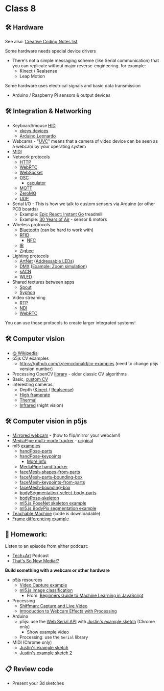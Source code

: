 # Class 8

## 🛠️ Hardware

See also: [Creative Coding Notes list](https://github.com/cacheflowe/creative-coding-notes#physical-computing)

Some hardware needs special device drivers

* There's not a simple messaging scheme (like Serial communication) that you can replicate without major reverse-engineering. for example:
  * Kinect / Realsense
  * Leap Motion

Some hardware uses electrical signals and basic data transmission

* Arduino / Raspberry Pi sensors & output devices


## 🛠️ Integration & Networking

* Keyboard/mouse [HID](https://en.wikipedia.org/wiki/Human_interface_device) 
  * [xkeys devices](https://xkeys.com/xkeys.html)
  * [Arduino Leonardo](https://forum.arduino.cc/t/using-arduino-as-a-usb-hid/504918/7)
* Webcams - "[UVC](https://en.wikipedia.org/wiki/USB_video_device_class)" means that a camera of video device can be seen as a webcam by your operating system
* [MIDI](http://en.wikipedia.org/wiki/MIDI)
* Network protocols
  * [HTTP](https://medium.com/@jen_strong/the-request-response-cycle-of-the-web-1b7e206e9047)
  * [WebRTC](https://webrtc.github.io/samples/)
  * [WebSocket](http://en.wikipedia.org/wiki/WebSocket)
  * [OSC](http://en.wikipedia.org/wiki/Open_Sound_Control)
    * [osculator](https://osculator.net/)
  * [MQTT](https://en.wikipedia.org/wiki/MQTT)
  * [ZeroMQ](http://zeromq.org)
  * [UDP](https://www.cloudflare.com/learning/ddos/glossary/user-datagram-protocol-udp/)
* Serial I/O - This is how we talk to custom sensors via Arduino (or other PCB boards)
  * Example: [Epic React: Instant Go](https://cacheflowe.com/code/installation/epic-react-instant-go) treadmill
  * Example: [30 Years of Air](https://cacheflowe.com/code/installation/30-years-of-air) - sensor & motors
* Wireless protocols
  * [Bluetooth](https://developer.mozilla.org/en-US/docs/Web/API/Web_Bluetooth_API) (can be hard to work with)
  * [RFID](https://www.instructables.com/Arduino-Wiring-and-Programming-of-RFID-Sensor/)
    * [NFC](https://en.wikipedia.org/wiki/Near-field_communication)
  * [IR](https://roboticsbackend.com/arduino-ir-remote-controller-tutorial-setup-and-map-buttons/)
  * [Zigbee](https://docs.arduino.cc/retired/getting-started-guides/ArduinoWirelessShieldS2/)
* Lighting protocols
  * [ArtNet](https://en.wikipedia.org/wiki/Art-Net) ([Addressable LEDs](https://cacheflowe.com/code/lab/artnet-+-processing))
  * [DMX](https://en.wikipedia.org/wiki/DMX512) ([Example: Zoom simulation](https://cacheflowe.com/code/installation/zoom-centrifuge))
  * [sACN](https://www.lightjams.com/sacn.html)
  * [WLED](https://kno.wled.ge/)
* Shared textures between apps
  * [Spout](http://spout.zeal.co/)
  * [Syphon](http://www.syphon.v002.info/)
* Video streaming
  * [RTP](https://en.wikipedia.org/wiki/Real-time_Transport_Protocol)
  * [NDI](https://www.ndi.tv/)
  * [WebRTC](https://webrtc.org/)


You can use these protocols to create larger integrated systems!


## 🛠️ Computer vision

* [@ Wikipedia](https://en.wikipedia.org/wiki/Computer_vision)
* p5js CV examples
  * https://github.com/kylemcdonald/cv-examples (need to change p5js version number)
* Processing OpenCV [library](https://github.com/atduskgreg/opencv-processing) - older classic CV algorithms
* Basic, [custom CV](https://cacheflowe.com/code/lab/webcam-experiments)
* Interesting cameras:
  * Depth ([Kinect](https://www.orbbec.com/products/tof-camera/femto-mega/) / [Realsense](https://www.intel.com/content/www/us/en/architecture-and-technology/realsense-overview.html))
  * [High framerate](https://www.edgertronic.com/)
  * [Thermal](https://groupgets.com/manufacturers/getlab/products/purethermal-2-flir-lepton-smart-i-o-module)
  * [Infrared](https://www.amazon.com/SVPRO-Outdoor-Waterproof-Surveillance-Android/dp/B07C2RL8PB/) (night vision)

## 🛠️ Computer vision in p5js

* [Mirrored webcam](https://editor.p5js.org/cacheflowe/sketches/zLpJ56Gi2) - (how to flip/mirror your webcam!)
* [MediaPipe multi-mode tracker](https://editor.p5js.org/orrkislev/sketches/wwLqrnVDt) - [original](https://editor.p5js.org/golan/sketches/0yyu6uEwM)
* ml5 [examples](https://editor.p5js.org/ml5/sketches)
  * [handPose-parts](https://editor.p5js.org/ml5/sketches/DNbSiIYKB)
  * [handPose-keypoints](https://editor.p5js.org/ml5/sketches/QGH3dwJ1A)
    * [More info](https://github.com/tensorflow/tfjs-models/blob/master/hand-pose-detection/README.md#keypoint-diagram)
  * [MediaPipe hand tracker](https://editor.p5js.org/lingdong/sketches/1viPqbRMv)
  * [faceMesh-shapes-from-parts](https://editor.p5js.org/ml5/sketches/6qj0M3ElM)
  * [faceMesh-parts-bounding-box](https://editor.p5js.org/ml5/sketches/F9jRILxn2)
  * [faceMesh-keypoints-from-parts](https://editor.p5js.org/ml5/sketches/EjynWxazD4)
  * [faceMesh-bounding-box](https://editor.p5js.org/ml5/sketches/fMCIspRD7_)
  * [bodySegmentation-select-body-parts](https://editor.p5js.org/ml5/sketches/R5rug0HKk)
  * [bodyPose-skeleton](https://editor.p5js.org/ml5/sketches/hMN9GdrO3)
  * [ml5.js PoseNet skeleton example](https://editor.p5js.org/codingtrain/sketches/ULA97pJXR)
  * [ml5.js BodyPix segmentation example](https://editor.p5js.org/cacheflowe/sketches/ezqWo10Ye)
  <!-- * [ml5.js + p5play game](https://editor.p5js.org/StevesMakerspace/sketches/RLGFfn2pt) -->
* [Teachable Machine](https://teachablemachine.withgoogle.com/) (code is downloadable)
* [Frame differencing example](https://editor.p5js.org/cacheflowe/sketches/NfXQSVwNmG)

## 📝 Homework:

Listen to an episode from either podcast:

* [Tech+Art](https://podcasts.apple.com/ca/podcast/tech-art/id1480019037) Podcast
* [That's So New Media!?](https://open.spotify.com/show/7MXw99WToC4MbZHwAlaFzB?si=UggW_cRMTwmZKVWeVAfsjw&nd=1)

**Build something with a webcam or other hardware**

* p5js resources
  * [Video Capture example](https://p5js.org/examples/imported-media-video-capture/)
  * [ml5.js image classification](https://www.youtube.com/watch?v=pbjR20eTLVs)
    * From: [Beginners Guide to Machine Learning in JavaScript](https://www.youtube.com/playlist?list=PLRqwX-V7Uu6YPSwT06y_AEYTqIwbeam3y)
* Processing
  * [Shiffman: Capture and Live Video](https://www.youtube.com/watch?v=WH31daSj4nc)
  * [Introduction to Webcam Effects with Processing](https://www.youtube.com/watch?v=6pGEk2dQnss)
* Arduino
  * p5js: use the [Web Serial API](https://web.dev/serial/) with [Justin's example sketch](https://editor.p5js.org/cacheflowe/sketches/F7GG8vuEy) (Chrome only)
    * Show example video
  * Processing: use the `Serial` library
* MIDI (Chrome only)
  * [Justin's example sketch](https://editor.p5js.org/cacheflowe/sketches/xuGYeJnZY)
  * [Justin's example sketch 2](https://editor.p5js.org/cacheflowe/sketches/iFMtaetat)

## 📋 Review code

* Present your 3d sketches
